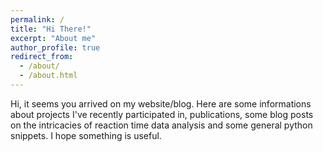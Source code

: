 ```yaml
---
permalink: /
title: "Hi There!"
excerpt: "About me"
author_profile: true
redirect_from: 
  - /about/
  - /about.html
---
```


Hi, it seems you arrived on my website/blog. Here are some informations about projects I've recently participated in, publications, some blog posts on the intricacies of reaction time data analysis and some general python snippets. 
I hope something is useful.